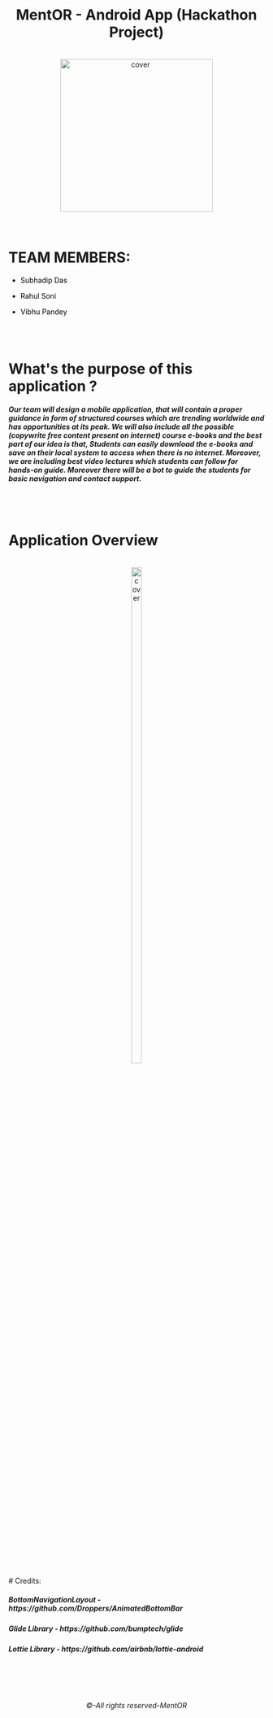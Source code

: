 

<div align="center">
<h1>MentOR - Android App (Hackathon Project)</h1>
</div>

<br>

<div align="center">
<img width="300px" height = "300px" src="https://user-images.githubusercontent.com/89024718/135733646-fccb6edd-50a2-4bff-8ec1-6468a609a040.png" alt="cover" />
</div>
<br><br>



# TEAM MEMBERS:

- <a href="https://github.com/Subhadiptech" title="Click here" style="background-color:#FFFFFF;color:#000000;text-decoration:none">Subhadip Das</a>
 
- <a href="https://github.com/RahulSoni0" title="Click here" style="background-color:#FFFFFF;color:#000000;text-decoration:none">Rahul Soni</a>
 
- <a href="https://github.com/Joaquin144" title="Click here" style="background-color:#FFFFFF;color:#000000;text-decoration:none">Vibhu Pandey</a>

<br><br>

# What's the purpose of this application ?

<h5>
Our team will design a mobile application, that will contain a proper guidance in form of structured courses which are trending worldwide and has opportunities at its peak. We will also include all the possible (copywrite free content present on internet) course e-books and the best part of our idea is that, Students can easily download the e-books and save on their local system to access when there is no internet. Moreover, we are including best video lectures which students can follow for hands-on guide. Moreover there will be a bot to guide the students for basic navigation and contact support.</h5>

<br><br>

# Application Overview

<br>

<div align="center">
<img width="20%" height = "50%" src="https://user-images.githubusercontent.com/89024718/141685925-45283dfb-c94a-462e-8169-93f14b89bb61.gif" alt="cover" />
</div>
<br>
<br>
# Credits:
<h5>BottomNavigationLayout - https://github.com/Droppers/AnimatedBottomBar</h5>
<h5>Glide Library - https://github.com/bumptech/glide</h5>
<h5>Lottie Library - https://github.com/airbnb/lottie-android</h5>
<br>
<br>
<br>
<div align="center">
<h6>©-All rights reserved-MentOR</h6>
</div>

